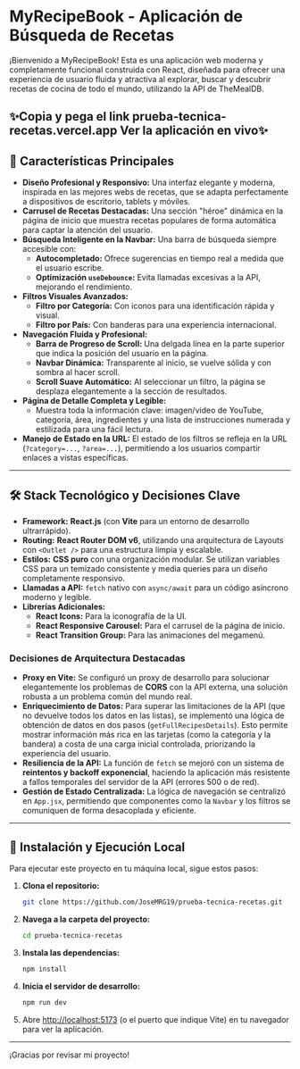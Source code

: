 # MyRecipeBook - Aplicación de Búsqueda de Recetas

¡Bienvenido a MyRecipeBook! Esta es una aplicación web moderna y completamente funcional construida con React, diseñada para ofrecer una experiencia de usuario fluida y atractiva al explorar, buscar y descubrir recetas de cocina de todo el mundo, utilizando la API de TheMealDB.

**✨Copia y pega el link prueba-tecnica-recetas.vercel.app Ver la aplicación en vivo✨** 
---

## 🚀 Características Principales

*   **Diseño Profesional y Responsivo:** Una interfaz elegante y moderna, inspirada en las mejores webs de recetas, que se adapta perfectamente a dispositivos de escritorio, tablets y móviles.
*   **Carrusel de Recetas Destacadas:** Una sección "héroe" dinámica en la página de inicio que muestra recetas populares de forma automática para captar la atención del usuario.
*   **Búsqueda Inteligente en la Navbar:** Una barra de búsqueda siempre accesible con:
    *   **Autocompletado:** Ofrece sugerencias en tiempo real a medida que el usuario escribe.
    *   **Optimización `useDebounce`:** Evita llamadas excesivas a la API, mejorando el rendimiento.
*   **Filtros Visuales Avanzados:**
    *   **Filtro por Categoría:** Con iconos para una identificación rápida y visual.
    *   **Filtro por País:** Con banderas para una experiencia internacional.
*   **Navegación Fluida y Profesional:**
    *   **Barra de Progreso de Scroll:** Una delgada línea en la parte superior que indica la posición del usuario en la página.
    *   **Navbar Dinámica:** Transparente al inicio, se vuelve sólida y con sombra al hacer scroll.
    *   **Scroll Suave Automático:** Al seleccionar un filtro, la página se desplaza elegantemente a la sección de resultados.
*   **Página de Detalle Completa y Legible:**
    *   Muestra toda la información clave: imagen/video de YouTube, categoría, área, ingredientes y una lista de instrucciones numerada y estilizada para una fácil lectura.
*   **Manejo de Estado en la URL:** El estado de los filtros se refleja en la URL (`?category=...`, `?area=...`), permitiendo a los usuarios compartir enlaces a vistas específicas.

---

## 🛠️ Stack Tecnológico y Decisiones Clave

*   **Framework:** **React.js** (con **Vite** para un entorno de desarrollo ultrarrápido).
*   **Routing:** **React Router DOM v6**, utilizando una arquitectura de Layouts con `<Outlet />` para una estructura limpia y escalable.
*   **Estilos:** **CSS puro** con una organización modular. Se utilizan variables CSS para un temizado consistente y media queries para un diseño completamente responsivo.
*   **Llamadas a API:** `fetch` nativo con `async/await` para un código asíncrono moderno y legible.
*   **Librerías Adicionales:**
    *   **React Icons:** Para la iconografía de la UI.
    *   **React Responsive Carousel:** Para el carrusel de la página de inicio.
    *   **React Transition Group:** Para las animaciones del megamenú.

### Decisiones de Arquitectura Destacadas

*   **Proxy en Vite:** Se configuró un proxy de desarrollo para solucionar elegantemente los problemas de **CORS** con la API externa, una solución robusta a un problema común del mundo real.
*   **Enriquecimiento de Datos:** Para superar las limitaciones de la API (que no devuelve todos los datos en las listas), se implementó una lógica de obtención de datos en dos pasos (`getFullRecipesDetails`). Esto permite mostrar información más rica en las tarjetas (como la categoría y la bandera) a costa de una carga inicial controlada, priorizando la experiencia del usuario.
*   **Resiliencia de la API:** La función de `fetch` se mejoró con un sistema de **reintentos y backoff exponencial**, haciendo la aplicación más resistente a fallos temporales del servidor de la API (errores 500 o de red).
*   **Gestión de Estado Centralizada:** La lógica de navegación se centralizó en `App.jsx`, permitiendo que componentes como la `Navbar` y los filtros se comuniquen de forma desacoplada y eficiente.

---

## 🔧 Instalación y Ejecución Local

Para ejecutar este proyecto en tu máquina local, sigue estos pasos:

1.  **Clona el repositorio:**
    ```bash
    git clone https://github.com/JoseMRG19/prueba-tecnica-recetas.git
    ```
2.  **Navega a la carpeta del proyecto:**
    ```bash
    cd prueba-tecnica-recetas
    ```
3.  **Instala las dependencias:**
    ```bash
    npm install
    ```
4.  **Inicia el servidor de desarrollo:**
    ```bash
    npm run dev
    ```
5.  Abre [http://localhost:5173](http://localhost:5173) (o el puerto que indique Vite) en tu navegador para ver la aplicación.

---

¡Gracias por revisar mi proyecto!
